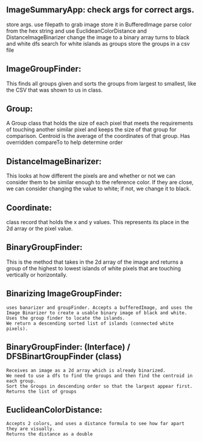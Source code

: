 
## ImageSummaryApp: check args for correct args.
store args.
use filepath to grab image store it in BufferedImage 
parse color from the hex string and use EuclideanColorDistance and DistanceImageBinarizer 
change the image to a binary array turns to black and white
dfs search for white islands as groups
store the groups in a csv file

## ImageGroupFinder:

This finds all groups given and sorts the groups from largest to smallest, like the CSV that was shown to us in class.

## Group:

A Group class that holds the size of each pixel that meets the requirements of touching another similar pixel and keeps the size of that group for comparison. Centroid is the average of the coordinates of that group. Has overridden compareTo to help determine order

## DistanceImageBinarizer:

This looks at how different the pixels are and whether or not we can consider them to be similar enough to the reference color. If they are close, we can consider changing the value to white; if not, we change it to black.

## Coordinate:

class record that holds the x and y values. This represents its place in the 2d array or the pixel value.

## BinaryGroupFinder:

This is the method that takes in the 2d array of the image and returns a group of the highest to lowest islands of white pixels that are touching vertically or horizontally.

## Binarizing ImageGroupFinder: 
    uses banarizer and groupFinder. Accepts a bufferedImage, and uses the Image Binarizer to create a usable binary image of black and white. 
    Uses the group finder to locate the islands. 
    We return a descending sorted list of islands (connected white pixels).

## BinaryGroupFinder: (Interface) / DFSBinartGroupFinder (class)
	Receives an image as a 2d array which is already binarized.
	We need to use a dfs to find the groups and then find the centroid in each group.
	Sort the Groups in descending order so that the largest appear first. 
	Returns the list of groups

## EuclideanColorDistance:
	Accepts 2 colors, and uses a distance formula to see how far apart they are visually.
	Returns the distance as a double
